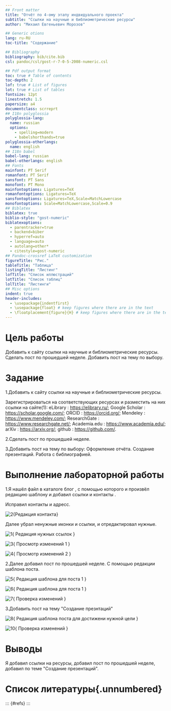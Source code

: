 ```yaml
---
## Front matter
title: "Отчёт по 4-ому этапу индвидуального проекта"
subtitle: "Ссылки на научные и библиометрические ресурсы"
author: "Михаил Евгеньевич Морозов"

## Generic otions
lang: ru-RU
toc-title: "Содержание"

## Bibliography
bibliography: bib/cite.bib
csl: pandoc/csl/gost-r-7-0-5-2008-numeric.csl

## Pdf output format
toc: true # Table of contents
toc-depth: 2
lof: true # List of figures
lot: true # List of tables
fontsize: 12pt
linestretch: 1.5
papersize: a4
documentclass: scrreprt
## I18n polyglossia
polyglossia-lang:
  name: russian
  options:
	- spelling=modern
	- babelshorthands=true
polyglossia-otherlangs:
  name: english
## I18n babel
babel-lang: russian
babel-otherlangs: english
## Fonts
mainfont: PT Serif
romanfont: PT Serif
sansfont: PT Sans
monofont: PT Mono
mainfontoptions: Ligatures=TeX
romanfontoptions: Ligatures=TeX
sansfontoptions: Ligatures=TeX,Scale=MatchLowercase
monofontoptions: Scale=MatchLowercase,Scale=0.9
## Biblatex
biblatex: true
biblio-style: "gost-numeric"
biblatexoptions:
  - parentracker=true
  - backend=biber
  - hyperref=auto
  - language=auto
  - autolang=other*
  - citestyle=gost-numeric
## Pandoc-crossref LaTeX customization
figureTitle: "Рис."
tableTitle: "Таблица"
listingTitle: "Листинг"
lofTitle: "Список иллюстраций"
lotTitle: "Список таблиц"
lolTitle: "Листинги"
## Misc options
indent: true
header-includes:
  - \usepackage{indentfirst}
  - \usepackage{float} # keep figures where there are in the text
  - \floatplacement{figure}{H} # keep figures where there are in the text
---
```


# Цель работы

Добавить к сайту ссылки на научные и библиометрические ресурсы.
Сделать пост по прошедшей неделе.
Добавить пост на тему по выбору.

# Задание

1.Добавить к сайту ссылки на научные и библиометрические ресурсы.

Зарегистрироваться на соответствующих ресурсах и разместить на них ссылки на сайте(1):
eLibrary : https://elibrary.ru/;
Google Scholar : https://scholar.google.com/;
ORCID : https://orcid.org/;
Mendeley : https://www.mendeley.com/;
ResearchGate : https://www.researchgate.net/;
Academia.edu : https://www.academia.edu/;
arXiv : https://arxiv.org/;
github : https://github.com/.

2.Сделать пост по прошедшей неделе.

3.Добавить пост на тему по выбору:
Оформление отчёта.
Создание презентаций.
Работа с библиографией.


# Выполнение лабораторной работы

1.Я нашёл файл в каталоге блог , с помощью которого и произвёл редакцию шаблону и добавил ссылки и контакты .

Исправил контакты и адресс.

![2](image/2.png){Редакция контакта}

Далее убрал ненужные иконки и ссылки, и отредактировал нужные.

![1](image/1.png){ Редакция нужных ссылок }

![3](image/3.png){ Просмотр изменений 1 }

![4](image/4.png){ Просмотр изменений 2 }

2.Далее добавил пост по прошедшей неделе. С помощью редакции шаблона поста.

![5](image/5.png){ Редакция шаблона для поста 1 }

![6](image/6.png){  Редакция шаблона для поста 1 }

![7](image/7.png){ Проверка изменений }

3.Добавить пост на тему "Создание презнтаций"

![8](image/8.png){ Редакция шаблона поста для достижени нужной цели }

![10](image/10.png){ Проверка изменений }

# Выводы

Я добавил ссылки на ресурсы, добавил пост по прошедшей неделе, добавил по теме "Создание презентаций".

# Список литературы{.unnumbered}

::: {#refs}
:::
